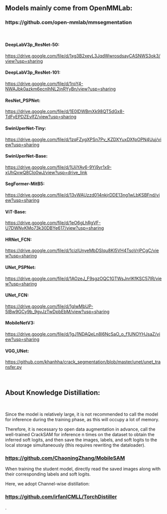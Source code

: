 <h2> Models mainly come from OpenMMLab: </h2>
<h3>https://github.com/open-mmlab/mmsegmentation</h3>

&nbsp;
<h4> DeepLabV3p_ResNet-50: </h4>

https://drive.google.com/file/d/1xg3B2xeyL3JqdWwrosdsayCASNWS3ok3/view?usp=sharing

<h4> DeepLabV3p_ResNet-101: </h4>

https://drive.google.com/file/d/1rqY4-NWAJbk0azkm6ecnlhNL2jnRYyBn/view?usp=sharing

<h4> ResNet_PSPNet: </h4>

https://drive.google.com/file/d/1E0lDWBmXk98QT5dGx8-TdFyEPDZEvIfZ/view?usp=sharing

<h4> SwinUperNet-Tiny: </h4>

https://drive.google.com/file/d/1zqFZygXPSn7Pv_KZDXYuxDXfpOPN4Uuj/view?usp=sharing

<h4> SwinUperNet-Base: </h4>

https://drive.google.com/file/d/1UjiYAv6-9Yj9yr1x9-xUhQxwQ8Clo0wJ/view?usp=drive_link

<h4> SegFormer-MitB5: </h4>

https://drive.google.com/file/d/13vWAUzzd014nkjrDDE13ng1wLbKSBFnd/view?usp=sharing

<h4> ViT-Base: </h4>

https://drive.google.com/file/d/1eO6gLhRgVF-U7DWNyKMo73k30DBYe617/view?usp=sharing

<h4> HRNet_FCN: </h4>

https://drive.google.com/file/d/1cizlUnyeMbDSIqu8Kl5VH4TsoVrjPCgC/view?usp=sharing

<h4> UNet_PSPNet: </h4>

https://drive.google.com/file/d/1AOzeJ_F9sgzOQC1GTWsJnrIKfKSC57IR/view?usp=sharing

<h4> UNet_FCN: </h4>

https://drive.google.com/file/d/1glwMbUP-5IBw9GCy9b_9gvJzTwDpbEbM/view?usp=sharing

<h4> MobileNetV3: </h4>

https://drive.google.com/file/d/1gJ1NDAQeLn8l6NcSaO_o_f1UNOYHJsaZ/view?usp=sharing

<h4> VGG_UNet: </h4>

https://github.com/khanhha/crack_segmentation/blob/master/unet/unet_transfer.py

&nbsp;

<h2> About Knowledge Distillation: </h2>

&nbsp;

Since the model is relatively large, it is not recommended to call the model for inference during the training phase, as this will occupy a lot of memory. 

Therefore, it is necessary to open data augmentation in advance, call the well-trained CrackSAM for inference n times on the dataset to obtain the inferred soft logits, and then save the images, labels, and soft logits to the local storage simultaneously (this requires rewriting the dataloader). <h3>https://github.com/ChaoningZhang/MobileSAM</h3>

When training the student model, directly read the saved images along with their corresponding labels and soft logits.

Here, we adopt Channel-wise distillation: <h3>https://github.com/irfanICMLL/TorchDistiller</h3>.
